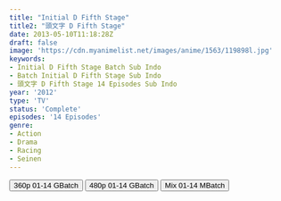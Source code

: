 ```yaml
---
title: "Initial D Fifth Stage"
title2: "頭文字 D Fifth Stage"
date: 2013-05-10T11:18:28Z
draft: false
image: 'https://cdn.myanimelist.net/images/anime/1563/119898l.jpg'
keywords:
- Initial D Fifth Stage Batch Sub Indo
- Batch Initial D Fifth Stage Sub Indo
- 頭文字 D Fifth Stage 14 Episodes Sub Indo
year: '2012'
type: 'TV'
status: 'Complete'
episodes: '14 Episodes'
genre:
- Action
- Drama
- Racing
- Seinen
---
```


<div class="d-g gg-5 gtc-r ai-c">
<button onclick="window.open('?bgoo=1dZwhiC91qxto83FStkg7pw9LYi07oesh','_blank')">360p 01-14 GBatch</button>
<button onclick="window.open('?bgoo=1kw5aaLl4l9YeKMwl_BKLc4a055lmAhvx','_blank')">480p 01-14 GBatch</button>
<button onclick="window.open('?bmed=8r6bnsdqq66cu2v','_blank')">Mix 01-14 MBatch</button>
</div>